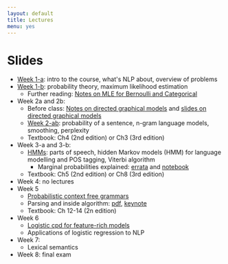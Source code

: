 ```yaml
---
layout: default
title: Lectures
menu: yes
---
```


# Slides

* [Week 1-a](lectures/week1-a.pdf): intro to the course, what's NLP about, overview of problems
* [Week 1-b](lectures/week1-b.pdf): probability theory, maximum likelihood estimation 
    * Further reading: [Notes on MLE for Bernoulli and Categorical](//github.com/wilkeraziz/notes/blob/master/machine-learning/MLE/main.pdf)
* Week 2a and 2b:
    * Before class: [Notes on directed graphical models](//github.com/wilkeraziz/notes/blob/master/machine-learning/PGM/main.pdf) and [slides on directed graphical models](lectures/pgms.pdf)
    * [Week 2-ab](lectures/week2.pdf): probability of a sentence, n-gram language models, smoothing, perplexity 
    * Textbook: Ch4 (2nd edition) or Ch3 (3rd edition)
* Week 3-a and 3-b:
    * [HMMs](lectures/week3-a.pdf): parts of speech, hidden Markov models (HMM) for language modelling and POS tagging, Viterbi algorithm
        * Marginal probabilities explained: [errata](lectures/forward-errata.pdf) and [notebook](labs/forward/Forward.ipynb)
    * Textbook: Ch5 (2nd edition) or Ch8 (3rd edition)
* Week 4: no lectures
* Week 5
    * [Probabilistic context free grammars](lectures/week5-a.pdf)
    * Parsing and inside algorithm: [pdf](lectures/week5-b.pdf), [keynote](lectures/week5-b.pdf)
    * Textbook: Ch 12-14 (2n edition)
* Week 6
    * [Logistic cpd for feature-rich models](lectures/week6-a.pdf)
    * Applications of logistic regression to NLP
* Week 7:
    * Lexical semantics
* Week 8: final exam

